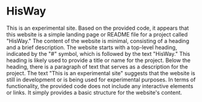 # HisWay
This is an experimental site.
Based on the provided code, it appears that this website is a simple landing page or README file for a project called "HisWay." The content of the website is minimal, consisting of a heading and a brief description.
The website starts with a top-level heading, indicated by the "#" symbol, which is followed by the text "HisWay." This heading is likely used to provide a title or name for the project.
Below the heading, there is a paragraph of text that serves as a description for the project. The text "This is an experimental site" suggests that the website is still in development or is being used for experimental purposes.
In terms of functionality, the provided code does not include any interactive elements or links. It simply provides a basic structure for the website's content.